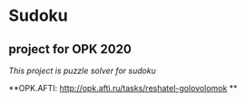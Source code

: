 # Sudoku

## project for OPK 2020

*This project is puzzle solver for sudoku*

**OPK.AFTI: http://opk.afti.ru/tasks/reshatel-golovolomok **
